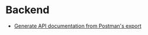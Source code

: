 # Backend

- [Generate API documentation from Postman's export](https://github.com/thedevsaddam/docgen)
